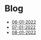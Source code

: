 # Blog

- [06-01-2022](daily/060122.md) 
- [07-01-2022](daily/070122.md)
- [08-01-2022](daily/080122.md)
